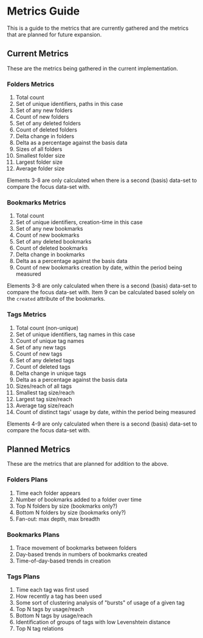 # Metrics Guide

This is a guide to the metrics that are currently gathered and the metrics that
are planned for future expansion.

## Current Metrics

These are the metrics being gathered in the current implementation.

### Folders Metrics

1. Total count
2. Set of unique identifiers, paths in this case
3. Set of any new folders
4. Count of new folders
5. Set of any deleted folders
6. Count of deleted folders
7. Delta change in folders
8. Delta as a percentage against the basis data
9. Sizes of all folders
10. Smallest folder size
11. Largest folder size
12. Average folder size

Elements 3-8 are only calculated when there is a second (basis) data-set to
compare the focus data-set with.

### Bookmarks Metrics

1. Total count
2. Set of unique identifiers, creation-time in this case
3. Set of any new bookmarks
4. Count of new bookmarks
5. Set of any deleted bookmarks
6. Count of deleted bookmarks
7. Delta change in bookmarks
8. Delta as a percentage against the basis data
9. Count of new bookmarks creation by date, within the period being measured

Elements 3-8 are only calculated when there is a second (basis) data-set to
compare the focus data-set with. Item 9 can be calculated based solely on the
`created` attribute of the bookmarks.

### Tags Metrics

1. Total count (non-unique)
2. Set of unique identifiers, tag names in this case
3. Count of unique tag names
4. Set of any new tags
5. Count of new tags
6. Set of any deleted tags
7. Count of deleted tags
8. Delta change in unique tags
9. Delta as a percentage against the basis data
10. Sizes/reach of all tags
11. Smallest tag size/reach
12. Largest tag size/reach
13. Average tag size/reach
14. Count of distinct tags' usage by date, within the period being measured

Elements 4-9 are only calculated when there is a second (basis) data-set to
compare the focus data-set with.

## Planned Metrics

These are the metrics that are planned for addition to the above.

### Folders Plans

1. Time each folder appears
2. Number of bookmarks added to a folder over time
3. Top N folders by size (bookmarks only?)
4. Bottom N folders by size (bookmarks only?)
5. Fan-out: max depth, max breadth

### Bookmarks Plans

1. Trace movement of bookmarks between folders
2. Day-based trends in numbers of bookmarks created
3. Time-of-day-based trends in creation

### Tags Plans

1. Time each tag was first used
2. How recently a tag has been used
3. Some sort of clustering analysis of "bursts" of usage of a given tag
4. Top N tags by usage/reach
5. Bottom N tags by usage/reach
6. Identification of groups of tags with low Levenshtein distance
7. Top N tag relations
